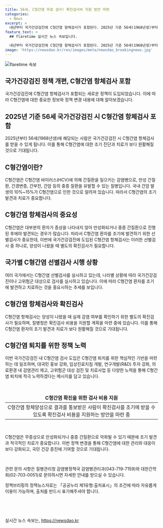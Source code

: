 ```yaml
---
title: 56세, C형간염 무료 검사! 확진검사비 지원 방안 마련
categories:
  - News
excerpt: >
  내년부터 국가건강검진에 C형간염 항체검사가 포함된다. 2025년 기준 56세(1968년생)부터 해당되며, 양성시 확진 검사 비용을 지원한다. C형간염은 간질환으로, 조기 발견과 치료가 중요하다. 간암 발생 위험도가 높아 치료의 중요성이 부각되고 있으며, 국가건강검진에서 C형간염 항체양성자는 확진검사 비용 지원받을 수 있게 된다. 질병청은 C형간염 퇴치를 위해 다양한 노력을 기울일 것이라고 강조했다. C형간염 환자의 대다수가 무증상이므로 선별검사의 중요성을 강조하고 있다. (150자)
feature_text: >
  ## flaretime 실시간 뉴스 속보입니다.

  내년부터 국가건강검진에 C형간염 항체검사가 포함된다. 2025년 기준 56세(1968년생)부터 해당되며, 양성시 확진 검사 비용을 지원한다. C형간염은 간질환으로, 조기 발견과 치료가 중요하다. 간암 발생 위험도가 높아 치료의 중요성이 부각되고 있으며, 국가건강검진에서 C형간염 항체양성자는 확진검사 비용 지원받을 수 있게 된다. 질병청은 C형간염 퇴치를 위해 다양한 노력을 기울일 것이라고 강조했다. C형간염 환자의 대다수가 무증상이므로 선별검사의 중요성을 강조하고 있다. (150자)
image: 'https://newsdao.kr/res/images/meta/newsdao_breakingnews.jpg'
---
```


<p><img src="https://newsdao.kr/res/images/meta/newsdao_breakingnews.jpg" alt="flaretime 속보" /></p>

<h2 data-ke-size="size26">국가건강검진 정책 개편, C형간염 항체검사 포함</h2>

<p data-ke-size="size16">국가건강검진에 C형간염 항체검사가 포함되는 새로운 정책이 도입되었습니다. 이에 따라 C형간염에 대한 중요한 정보와 정책 변경 내용에 대해 알아보겠습니다.</p>

<h2 data-ke-size="size24">2025년 기준 56세 국가건강검진 시 C형간염 항체검사 포함</h2>

<p data-ke-size="size16">2025년부터 56세(1968년생)에 해당되는 사람은 국가건강검진 시 C형간염 항체검사를 받을 수 있게 됩니다. 이를 통해 C형간염에 대한 조기 진단과 치료가 보다 원활해질 것으로 기대됩니다.</p>

<h2 data-ke-size="size24">C형간염이란?</h2>

<p data-ke-size="size16">C형간염은 C형간염 바이러스(HCV)에 의해 간질환을 일으키는 감염병으로, 만성 간질환, 간경변증, 간부전, 간암 등의 중증 질환을 유발할 수 있는 질병입니다. 국내 간암 발생의 10%~15%가 C형간염으로 인한 것으로 알려져 있습니다. 따라서 C형간염의 조기 발견과 치료가 중요합니다.</p>

<h2 data-ke-size="size24">C형간염 항체검사의 중요성</h2>

<p data-ke-size="size16">C형간염은 대부분의 환자가 증상을 나타내지 않아 만성화되거나 중증 간질환으로 진행된 후에야 발견되는 경우가 많습니다. 따라서 C형간염 환자를 조기에 발견하기 위한 선별검사가 중요한데, 이번에 국가건강검진에 도입된 C형간염 항체검사는 이러한 선별검사 중 하나로, 양성이 나왔을 때 별도의 확진검사가 필요합니다.</p>

<h2 data-ke-size="size24">국가별 C형간염 선별검사 시행 상황</h2>

<p data-ke-size="size16">여러 국가에서는 C형간염 선별검사를 실시하고 있는데, 나라별 상황에 따라 국가건강검진이나 고위험군 대상으로 검사를 실시하고 있습니다. 이에 따라 C형간염 환자를 조기에 발견하고 치료하는 것을 중요시하는 추세를 보입니다.</p>

<h2 data-ke-size="size24">C형간염 항체검사와 확진검사</h2>

<p data-ke-size="size16">C형간염 항체검사는 양성이 나왔을 때 실제 감염 여부를 확인하기 위한 별도의 확진검사가 필요하며, 질병청은 확진검사 비용을 지원할 계획을 마련 중에 있습니다. 이를 통해 C형간염 환자의 조기 발견과 치료가 보다 원활해질 것으로 기대됩니다.</p>

<h2 data-ke-size="size24">C형간염 퇴치를 위한 정책 노력</h2>

<p data-ke-size="size16">이번 국가건강검진 내 C형간염 검사 도입은 C형간염 퇴치를 위한 핵심적인 기반을 마련하는 데 일조하며, 대국민 홍보 강화, 임상진료지침 개발, 연구개발(R&D) 투자 강화, 의료환경 내 감염관리 제고, 고위험군 대상 검진 및 치료사업 등 다양한 노력을 통해 C형간염 퇴치에 적극 노력하겠다는 메시지를 담고 있습니다.</p>

<p data-ke-size="size16">&nbsp;</p>

<table>
<thead>
<tr>
<td style="text-align: center; height: 17px;"><b>C형간염 확진을 위한 검사 비용 지원</b></td>
</tr>
</thead>
<tbody>
<tr>
<td style="text-align: center; height: 17px;">C형간염 항체양성으로 결과를 통보받은 사람이 확진검사를 조기에 받을 수 있도록 확진검사 비용을 지원하는 방안을 마련 중</td>
</tr>
</tbody>
</table>

<p data-ke-size="size16">&nbsp;</p>

<p data-ke-size="size16">C형간염은 무증상으로 만성화되거나 중증 간질환으로 악화될 수 있기 때문에 조기 발견과 적극적인 치료가 중요합니다. 이번 정책 변경을 통해 C형간염에 대한 관리와 대응이 보다 강화되고, 국민 건강 증진에 기여할 것으로 기대됩니다.</p>

<p data-ke-size="size16">&nbsp;</p>

<p data-ke-size="size16">관련 문의 사항은 질병관리청 감염병정책국 감염병관리과(043-719-7159)와 대한간학회(02-703-0051)로 문의하시면 자세한 안내를 받으실 수 있습니다.</p>

<p data-ke-size="size16">정책브리핑의 정책뉴스자료는 「공공누리 제1유형:출처표시」의 조건에 따라 자유롭게 이용이 가능하며, 출처를 반드시 표기해주셔야 합니다.</p>

<p data-ke-size="size16">&nbsp;</p>

<p data-ke-size="size16">&nbsp;</p>
실시간 뉴스 속보는, <a href="https://newsdao.kr" rel="dofollow">https://newsdao.kr</a>


